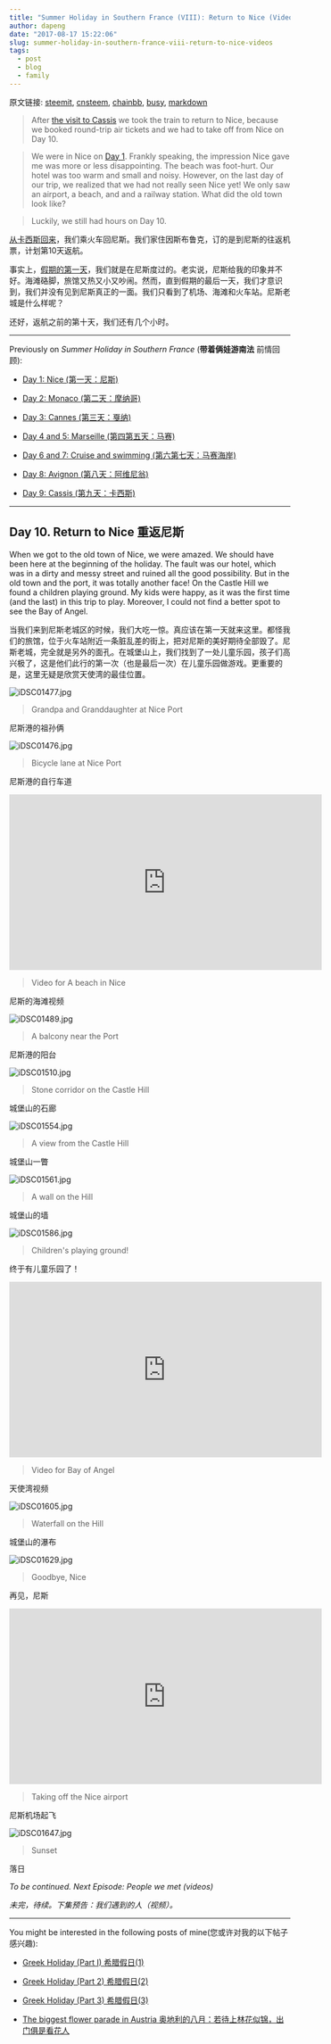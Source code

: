 ```yaml
---
title: "Summer Holiday in Southern France (VIII): Return to Nice (Videos) 带着俩娃游南法 (第十天): 重返尼斯 (视频)"
author: dapeng
date: "2017-08-17 15:22:06"
slug: summer-holiday-in-southern-france-viii-return-to-nice-videos
tags: 
  - post
  - blog
  - family
---
```


原文链接: [steemit](https://steemit.com/cn/@dapeng/summer-holiday-in-southern-france-viii-return-to-nice-videos), [cnsteem](https://cnsteem.com/cn/@dapeng/summer-holiday-in-southern-france-viii-return-to-nice-videos), [chainbb](https://chainbb.com/cn/@dapeng/summer-holiday-in-southern-france-viii-return-to-nice-videos), [busy](https://busy.org/cn/@dapeng/summer-holiday-in-southern-france-viii-return-to-nice-videos), [markdown](https://raw.githubusercontent.com/pzhaonet/steem_mirror/master/content/post/summer-holiday-in-southern-france-viii-return-to-nice-videos.md)

> After  [the visit to Cassis](https://steemit.com/cn/@dapeng/summer-holiday-in-southern-france-vii-cassis) we took the train to return to Nice, because we booked round-trip air tickets and we had to take off from Nice on Day 10. 

>
> We were in Nice on [Day 1](https://steemit.com/cn/@dapeng/summer-holidy-in-southern-france-i-1). Frankly speaking, the impression Nice gave me was more or less disappointing. The beach was foot-hurt. Our hotel was too warm and small and noisy. However, on the last day of our trip, we realized that we had not really seen Nice yet! We only saw an airport, a beach, and and a railway station. What did the old town look like?

>
> Luckily, we still had hours on Day 10.


[从卡西斯回来](https://steemit.com/cn/@dapeng/summer-holiday-in-southern-france-vii-cassis)，我们乘火车回尼斯。我们家住因斯布鲁克，订的是到尼斯的往返机票，计划第10天返航。


事实上，[假期的第一天](https://steemit.com/cn/@dapeng/summer-holidy-in-southern-france-i-1)，我们就是在尼斯度过的。老实说，尼斯给我的印象并不好。海滩硌脚，旅馆又热又小又吵闹。然而，直到假期的最后一天，我们才意识到，我们并没有见到尼斯真正的一面。我们只看到了机场、海滩和火车站。尼斯老城是什么样呢？


还好，返航之前的第十天，我们还有几个小时。


---


Previously on *Summer Holiday in Southern France* (**带着俩娃游南法** 前情回顾):

- [Day 1: Nice (第一天：尼斯)](https://steemit.com/cn/@dapeng/summer-holidy-in-southern-france-i-1)

- [Day 2: Monaco (第二天：摩纳哥)](https://steemit.com/cn/@dapeng/summer-holidy-in-southern-france-ii-monoca-2)

- [Day 3: Cannes (第三天：戛纳)](https://steemit.com/cn/@dapeng/summer-holidy-in-southern-france-iii-cannes-3)

- [Day 4 and 5: Marseille (第四第五天：马赛)](https://steemit.com/cn/@dapeng/summer-holidy-in-southern-france-iv-marseille)

- [Day 6 and 7: Cruise and swimming (第六第七天：马赛海岸)](https://steemit.com/cn/@dapeng/summer-holidy-in-southern-france-v-coast)

- [Day 8: Avignon (第八天：阿维尼翁)](https://steemit.com/cn/@dapeng/summer-holiday-in-southern-france-vi-avignon)

- [Day 9: Cassis (第九天：卡西斯)](https://steemit.com/cn/@dapeng/summer-holiday-in-southern-france-vii-cassis)


---


## Day 10. Return to Nice 重返尼斯


When we got to the old town of Nice, we were amazed. We should have been here at the beginning of the holiday. The fault was our hotel, which was in a dirty and messy street and ruined all the good possibility. But in the old town and the port, it was totally another face! On the Castle Hill we found a children playing ground. My kids were happy, as it was the first time (and the last) in this trip to play. Moreover, I could not find a better spot to see the Bay of Angel.


当我们来到尼斯老城区的时候，我们大吃一惊。真应该在第一天就来这里。都怪我们的旅馆，位于火车站附近一条脏乱差的街上，把对尼斯的美好期待全部毁了。尼斯老城，完全就是另外的面孔。在城堡山上，我们找到了一处儿童乐园，孩子们高兴极了，这是他们此行的第一次（也是最后一次）在儿童乐园做游戏。更重要的是，这里无疑是欣赏天使湾的最佳位置。


![iDSC01477.jpg](https://steemitimages.com/DQmUcUEngxuYZPt1RnvBhaZpLY6LGNXepPMNiRyz3cX8ApK/iDSC01477.jpg)


> Grandpa and Granddaughter at Nice Port


尼斯港的祖孙俩



![iDSC01476.jpg](https://steemitimages.com/DQmS71gU9MTDdQRn4kx3jvsSbSzFo6myCtwEobqEN98zn5K/iDSC01476.jpg)


> Bicycle lane at Nice Port


尼斯港的自行车道





<iframe width="560" height="315" src="https://www.youtube.com/embed/Py7IINlKrIg" frameborder="0" allowfullscreen></iframe>


> Video for A beach in Nice


尼斯的海滩视频



![iDSC01489.jpg](https://steemitimages.com/DQmPSTLj8KTUVDhSVxP4RqzJpkoRR66YDGivTKX2aTAJKQp/iDSC01489.jpg)


> A balcony near the Port


尼斯港的阳台


![iDSC01510.jpg](https://steemitimages.com/DQmaAug6xM7tJmoaZPyYFidyNKGtLkwKYNCN3U5pVKYzEJD/iDSC01510.jpg)


> Stone corridor on the Castle Hill


城堡山的石廊


![iDSC01554.jpg](https://steemitimages.com/DQmRnEFpTJNAPtaXAcWjLscXsVTRsyXXXkLoWptEVTHDASw/iDSC01554.jpg)


>  A view from the Castle Hill


城堡山一瞥


![iDSC01561.jpg](https://steemitimages.com/DQmbgyMDwCDXzAxgD7XrXrRDMR1fa3sLTLPJ7uf9uMtHepb/iDSC01561.jpg)


> A wall on the Hill


城堡山的墙


![iDSC01586.jpg](https://steemitimages.com/DQmPeCQ1U2V9GR2jNW3K65WqxYpDRomujLU63HMcV2jakUj/iDSC01586.jpg)


> Children's playing ground!


终于有儿童乐园了！



<iframe width="560" height="315" src="https://www.youtube.com/embed/OEHvkrneaCg" frameborder="0" allowfullscreen></iframe>


> Video for Bay of Angel


天使湾视频





![iDSC01605.jpg](https://steemitimages.com/DQme1Tvk81PB1TPu3o25d7Zt3ADzZpCFzN9XRpCB5HiKLbw/iDSC01605.jpg)


> Waterfall on the Hill


城堡山的瀑布


![iDSC01629.jpg](https://steemitimages.com/DQmZhQrZ4nn9eRtmjvHLoji6ZUTA6JnRuFCaUBAvVTHmjdJ/iDSC01629.jpg)


> Goodbye, Nice


再见，尼斯


<iframe width="560" height="315" src="https://www.youtube.com/embed/uOhGd_rEgHA" frameborder="0" allowfullscreen></iframe>


> Taking off the Nice airport


尼斯机场起飞


![iDSC01647.jpg](https://steemitimages.com/DQmVLqdxEpud7XM7UYsrgaGXfu9Z4cAF3mmH8djUEGmxELK/iDSC01647.jpg)


> Sunset


落日





*To be continued. Next Episode: People we met (videos)* 


*未完，待续。下集预告：我们遇到的人（视频）。*


---


You might be interested in the following posts of mine(您或许对我的以下帖子感兴趣):

- [Greek Holiday (Part I) 希腊假日(1)](https://steemit.com/cn/@dapeng/greek-holiday-part-i-1)

- [Greek Holiday (Part 2)   希腊假日(2)](https://steemit.com/cn/@dapeng/greek-holiday-part-2-2)

- [Greek Holiday (Part 3) 希腊假日(3)](https://steemit.com/cn/@someone/greek-holiday-part-3-3-by-dapeng)

- [The biggest flower parade in Austria 奥地利的八月：若待上林花似锦，出门俱是看花人](https://steemit.com/cn/@dapeng/flower-parade-in-ebbs-austria)
